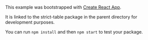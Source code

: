 This example was bootstrapped with [Create React App](https://github.com/facebook/create-react-app).

It is linked to the strict-table package in the parent directory for development purposes.

You can run `npm install` and then `npm start` to test your package.
